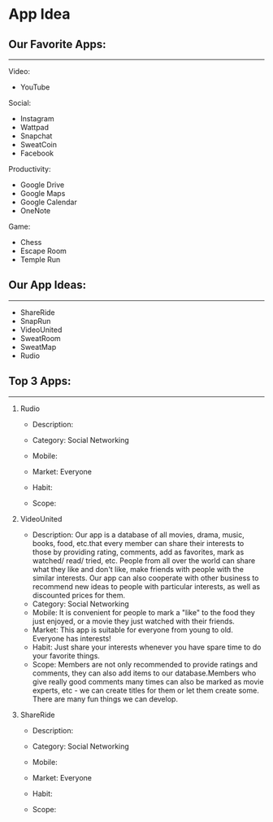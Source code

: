 # App Idea

## Our Favorite Apps:
____________________________________
Video:
- YouTube

Social:
- Instagram
- Wattpad
- Snapchat
- SweatCoin
- Facebook

Productivity:
- Google Drive
- Google Maps
- Google Calendar
- OneNote

Game:
- Chess
- Escape Room
- Temple Run


## Our App Ideas:
_________________________________________
- ShareRide
- SnapRun
- VideoUnited
- SweatRoom
- SweatMap
- Rudio


## Top 3 Apps:
_______________________________________
 1. Rudio
     - Description: 

    - Category: Social Networking

    - Mobile:

    
    - Market: Everyone

    - Habit: 

    - Scope: 
    
 2. VideoUnited
    - Description: Our app is a database of all movies, drama, music, books, food, etc.that every member can share their interests to those by providing rating, comments, add as favorites, mark as watched/ read/ tried, etc. People from all over the world can share what they like and don't like, make friends with people with the similar interests. Our app can also cooperate with other business to recommend new ideas to people with particular interests, as well as discounted prices for them.
    - Category: Social Networking
    - Mobile: It is convenient for people to mark a "like" to the food they just enjoyed, or a movie they just watched with their friends.
    - Market: This app is suitable for everyone from young to old. Everyone has interests!
    - Habit: Just share your interests whenever you have spare time to do your favorite things.
    - Scope: Members are not only recommended to provide ratings and comments, they can also add items to our database.Members who give really good comments many times can also be marked as movie experts, etc - we can create titles for them or let them create some. There are many fun things we can develop.
  
 3. ShareRide
     - Description: 

    - Category: Social Networking

    - Mobile:

    
    - Market: Everyone

    - Habit: 

    - Scope: 


